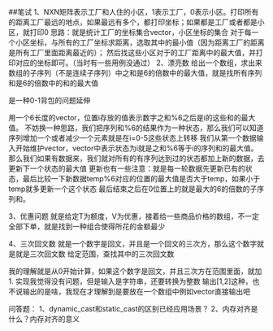 ##笔试
1、NXN矩阵表示工厂和人住的小区，1表示工厂，0表示小区。打印所有的距离工厂最远的地点，如果最远有多个，都打印坐标；如果都是工厂或者都是小区，就打印0
思路：就是统计工厂的坐标集合vector，小区坐标的集合
对于每一个小区坐标，与所有的工厂坐标求距离，选取其中的最小值（因为距离工厂的距离是所有工厂里面距离最近的）；
然后找这些小区对于的工厂距离中的最大值，并打印对应的坐标即可。（当时有一些用例没通过）
2、漂亮数
给出一个数组，求出来数组的子序列（不是连续子序列）中之和是6的倍数中的最大值，就是找所有序列和是6的倍数中的和的最大值

是一种0-1背包的问题延伸

用一个6长度的vector，位置i存放的值表示数字之和%6之后是i的这些和的最大值。
不妨换一种思路，我们把序列和%6的结果作为一种状态，那么我们可以知道序列增加一个或者减少一个元素就是在i=0-5这些状态上转移
我们从第一个数据输入开始维护vector，vector中表示状态为i就是之和%6等于i的序列和的最大值。
那么我们如果有数据来，我们就对所有的有序列达到过的状态都加上新的数据，去更新下一个状态的最大值
更新也有一些注意：就是每一轮数据先更新已有的状态，最后比较一下新数据temp%6对应的位置的最大值是否大于temp，如果小于temp就多更新一个这个状态
最后结束之后在0位置上的就是最大的6的倍数的子序列和。

3、优惠问题
就是给定T为额度，V为优惠，接着给一些商品价格的数组，不一定全部下单，就是找到一种组合使得所花的金额最少

4、三次回文数
就是一个数字是回文，并且是一个回文的三次方，那么这个数字就是就是三次回文数
给定范围，查找其中的三次回文数

我的理解就是从0开始计算，如果这个数字是回文，并且三次方在范围里面，就加1.
实现我觉得没有问题，但是输入是字符串，还要转换为整数
输出[1,2]这种，也不说输出的是啥，我现在才理解到是要放在一个数组中例如vector直接输出吧

问答题：
1、dynamic_cast和static_cast的区别已经应用场景？
2、内存对齐是什么？内存对齐的意义
